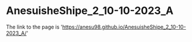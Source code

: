 # AnesuisheShipe_2_10-10-2023_A

The link to the page is 'https://anesu98.github.io/AnesuisheShipe_2_10-10-2023_A/'
